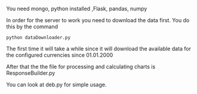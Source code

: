 


You need mongo, python installed ,Flask, pandas, numpy

In order for the server to work you need to download the data first. You do this by the command 
```
python dataDownloader.py
```

The first time it will take a while since it will download the available data for the configured currencies since 01.01.2000

After that the the file for processing and calculating charts is ResponseBuilder.py

You can look at deb.py for simple usage.

